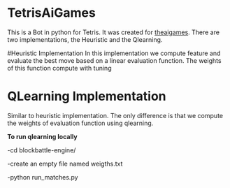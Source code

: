 # TetrisAiGames

This is a Bot in python for Tetris. It was created for [theaigames](http://theaigames.com/competitions/ai-block-battle).
There are two implementations, the Heuristic and the Qlearning.

#Heuristic Implementation
In this implementation we compute feature and evaluate the best move based on a linear evaluation function. The weights of this function compute with tuning

# QLearning Implementation
Similar to heuristic implementation. The only difference is that we compute the weights of evaluation function using qlearning.

**To run qlearning locally**

-cd blockbattle-engine/

-create an empty file named weigths.txt

-python run_matches.py  
